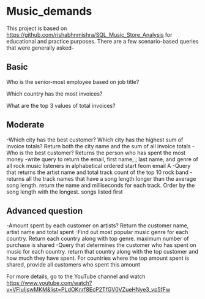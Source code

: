 # Music_demands

This project is based on https://github.com/rishabhnmishra/SQL_Music_Store_Analysis for educational and practice purposes.
There are a few scenario-based queries that were generally asked-
## Basic
 Who is the senior-most employee based on job title?
 
 Which country has the most invoices?
 
 What are the top 3 values of total invoices?

## Moderate
-Which city has the best customer? Which city has the highest sum of invoice totals? Return both the city name and the sum of all invoice totals
-Who is the best customer? Returns the person who has spent the most money
-write query to return the email, first name, ; last name, and genre of all rock music listeners in alphabetical ordered start feom email A
-Query that returns the artist name and total track count of the top 10 rock band
-returns all the track names that have a song length longer than the average song length. return the name and milliseconds for each track. Order by the song length with the longest. songs listed first

## Advanced question
-Amount spent by each customer on artists? Return the customer name, artist name and total spent
-Find out most popular music genre for each country. Return each country along with top genre. maximum number of purchase is shared
-Query that determines the customer who has spent on music for each country. return that country along with the top customer and how much they have spent. For countries where the top amount spent is shared, provide all customers who spent this amount

For more details, go to the YouTube channel and watch https://www.youtube.com/watch?v=VFIuIjswMKM&list=PLdOKnrf8EcP2TfGV0VZueHNye3_vp5fFw
